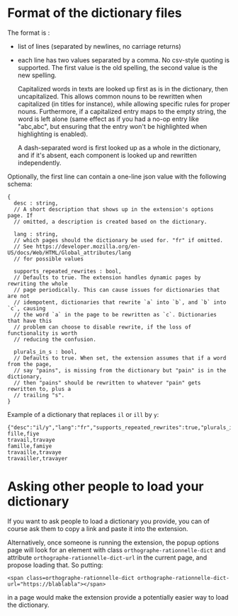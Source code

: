 # Format of the dictionary files

The format is :

- list of lines (separated by newlines, no carriage returns)
- each line has two values separated by a comma. No csv-style quoting is supported.
  The first value is the old spelling, the second value is the new spelling.

  Capitalized words in texts are looked up first as is in the dictionary, then
  uncapitalized. This allows common nouns to be rewritten when capitalized (in titles for
  instance), while allowing specific rules for proper nouns.  Furthermore, if a
  capitalized entry maps to the empty string, the word is left alone (same effect as if
  you had a no-op entry like "abc,abc", but ensuring that the entry won't be highlighted
  when highlighting is enabled).

  A dash-separated word is first looked up as a whole in the dictionary, and if it's
  absent, each component is looked up and rewritten independently.

Optionally, the first line can contain a one-line json value with the following schema:

```
{
  desc : string,
  // A short description that shows up in the extension's options page. If
  // omitted, a description is created based on the dictionary.

  lang : string,
  // which pages should the dictionary be used for. "fr" if omitted.
  // See https://developer.mozilla.org/en-US/docs/Web/HTML/Global_attributes/lang
  // for possible values

  supports_repeated_rewrites : bool,
  // Defaults to true. The extension handles dynamic pages by rewriting the whole
  // page periodically. This can cause issues for dictionaries that are not
  // idempotent, dictionaries that rewrite `a` into `b`, and `b` into `c`, causing
  // the word `a` in the page to be rewritten as `c`. Dictionaries that have this
  // problem can choose to disable rewrite, if the loss of functionality is worth
  // reducing the confusion.

  plurals_in_s : bool,
  // Defaults to true. When set, the extension assumes that if a word from the page,
  // say "pains", is missing from the dictionary but "pain" is in the dictionary,
  // then "pains" should be rewritten to whatever "pain" gets rewritten to, plus a
  // trailing "s".
}
```

Example of a dictionary that replaces `il` or `ill` by `y`:

```
{"desc":"il/y","lang":"fr","supports_repeated_rewrites":true,"plurals_in_s":true}
fille,fiye
travail,travaye
famille,famiye
travaille,travaye
travailler,travayer
```

# Asking other people to load your dictionary

If you want to ask people to load a dictionary you provide, you can of course ask them to
copy a link and paste it into the extension.

Alternatively, once someone is running the extension, the popup options page will look for
an element with class `orthographe-rationnelle-dict` and attribute
`orthographe-rationnelle-dict-url` in the current page, and propose loading that. So
putting:

    <span class=orthographe-rationnelle-dict orthographe-rationnelle-dict-url="https://blablabla"></span>

in a page would make the extension provide a potentially easier way to load the
dictionary.
